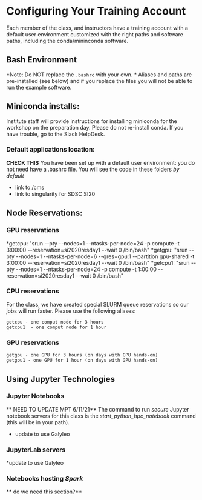 # Configuring Your Training Account

Each member of the class, and instructors have a training account with a default user environment customized with the right paths and software paths, including the conda/mininconda software.

## Bash Environment

*Note: Do NOT replace the ```.bashrc``` with your own. *
Aliases and paths are pre-installed (see below) and if you replace the files you will not be able to run the example software.

## Miniconda installs: 
Institute staff will provide instructions for installing miniconda for the workshop on the preparation day. Please do not re-install conda. If you have trouble, go to the Slack HelpDesk.


### Default applications location:
**CHECK THIS**
You have been set up with a default user environment: you do not need have a .bashrc file. You will see the code in these folders *by default*
* link to /cms
* link to singularity for SDSC SI20

## Node Reservations:

### GPU reservations
*getcpu:  "srun --pty --nodes=1 --ntasks-per-node=24 -p compute -t 3:00:00 --reservation=si2020resday1 --wait 0 /bin/bash"
*getgpu:  "srun --pty --nodes=1 --ntasks-per-node=6 --gres=gpu:1 --partition gpu-shared -t 3:00:00  --reservation=si2020resday1 --wait 0 /bin/bash"
*getcpu1:  "srun --pty --nodes=1 --ntasks-per-node=24 -p compute -t 1:00:00 --reservation=si2020resday1 --wait 0 /bin/bash"

### CPU reservations
For the class, we have created special SLURM queue reservations so our jobs will run faster. Please use the following aliases:

```
getcpu - one comput node for 3 hours
getcpu1  - one comput node for 1 hour
```

### GPU reservations

```
getgpu - one GPU for 3 hours (on days with GPU hands-on)
getgpu1 - one GPU for 1 hour (on days with GPU hands-on)
```

## Using Jupyter Technologies

### Jupyter Notebooks 

** NEED TO UPDATE MPT 6/11/21**
The command to run *secure* Jupyter notebook servers for this class is the *start_python_hpc_notebook* command (this will be in your path).
* update to use Galyleo


### JupyterLab servers


*update to use Galyleo


### Notebooks hosting *Spark*
** do we need this section?**






